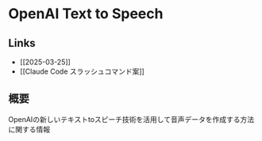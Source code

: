 # OpenAI Text to Speech

## Links

- [[2025-03-25]]
- [[Claude Code スラッシュコマンド案]]

## 概要

OpenAIの新しいテキストtoスピーチ技術を活用して音声データを作成する方法に関する情報
